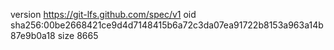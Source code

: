 version https://git-lfs.github.com/spec/v1
oid sha256:00be2668421ce9d4d7148415b6a72c3da07ea91722b8153a963a14b87e9b0a18
size 8665
